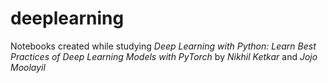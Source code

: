 # deeplearning
Notebooks created while studying *Deep Learning with Python: Learn Best Practices of Deep Learning Models with PyTorch* by *Nikhil Ketkar* and *Jojo Moolayil*
